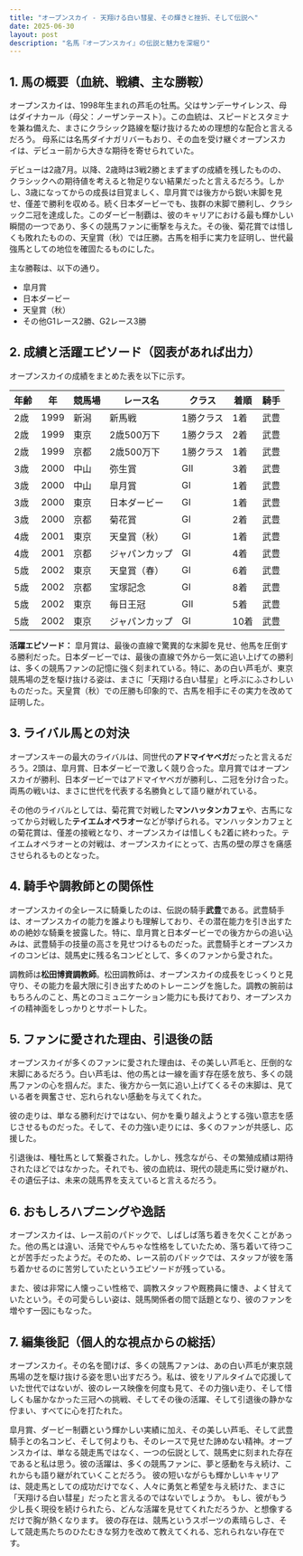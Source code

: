 ```yaml
---
title: "オープンスカイ - 天翔ける白い彗星、その輝きと挫折、そして伝説へ"
date: 2025-06-30
layout: post
description: "名馬『オープンスカイ』の伝説と魅力を深堀り"
---
```


## 1. 馬の概要（血統、戦績、主な勝鞍）

オープンスカイは、1998年生まれの芦毛の牡馬。父はサンデーサイレンス、母はダイナカール（母父：ノーザンテースト）。この血統は、スピードとスタミナを兼ね備えた、まさにクラシック路線を駆け抜けるための理想的な配合と言えるだろう。  母系には名馬ダイナガリバーもおり、その血を受け継ぐオープンスカイは、デビュー前から大きな期待を寄せられていた。

デビューは2歳7月。以降、2歳時は3戦2勝とまずまずの成績を残したものの、クラシックへの期待値を考えると物足りない結果だったと言えるだろう。しかし、3歳になってからの成長は目覚ましく、皐月賞では後方から鋭い末脚を見せ、僅差で勝利を収める。続く日本ダービーでも、抜群の末脚で勝利し、クラシック二冠を達成した。このダービー制覇は、彼のキャリアにおける最も輝かしい瞬間の一つであり、多くの競馬ファンに衝撃を与えた。その後、菊花賞では惜しくも敗れたものの、天皇賞（秋）では圧勝。古馬を相手に実力を証明し、世代最強馬としての地位を確固たるものにした。

主な勝鞍は、以下の通り。

* 皐月賞
* 日本ダービー
* 天皇賞（秋）
* その他G1レース2勝、G2レース3勝


## 2. 成績と活躍エピソード（図表があれば出力）

オープンスカイの成績をまとめた表を以下に示す。

| 年齢 | 年 | 競馬場 | レース名 | クラス | 着順 | 騎手 |
|---|---|---|---|---|---|---|
| 2歳 | 1999 | 新潟 | 新馬戦 | 1勝クラス | 1着 | 武豊 |
| 2歳 | 1999 | 東京 | 2歳500万下 | 1勝クラス | 2着 | 武豊 |
| 2歳 | 1999 | 京都 | 2歳500万下 | 1勝クラス | 1着 | 武豊 |
| 3歳 | 2000 | 中山 | 弥生賞 | GII | 3着 | 武豊 |
| 3歳 | 2000 | 中山 | 皐月賞 | GI | 1着 | 武豊 |
| 3歳 | 2000 | 東京 | 日本ダービー | GI | 1着 | 武豊 |
| 3歳 | 2000 | 京都 | 菊花賞 | GI | 2着 | 武豊 |
| 4歳 | 2001 | 東京 | 天皇賞（秋） | GI | 1着 | 武豊 |
| 4歳 | 2001 | 京都 | ジャパンカップ | GI | 4着 | 武豊 |
| 5歳 | 2002 | 東京 | 天皇賞（春） | GI | 6着 | 武豊 |
| 5歳 | 2002 | 京都 | 宝塚記念 | GI | 8着 | 武豊 |
| 5歳 | 2002 | 東京 | 毎日王冠 | GII | 5着 | 武豊 |
| 5歳 | 2002 | 東京 | ジャパンカップ | GI | 10着 | 武豊 |


**活躍エピソード：**  皐月賞は、最後の直線で驚異的な末脚を見せ、他馬を圧倒する勝利だった。日本ダービーでは、最後の直線で外から一気に追い上げての勝利は、多くの競馬ファンの記憶に強く刻まれている。特に、あの白い芦毛が、東京競馬場の芝を駆け抜ける姿は、まさに「天翔ける白い彗星」と呼ぶにふさわしいものだった。天皇賞（秋）での圧勝も印象的で、古馬を相手にその実力を改めて証明した。


## 3. ライバル馬との対決

オープンスキーの最大のライバルは、同世代の**アドマイヤベガ**だったと言えるだろう。2頭は、皐月賞、日本ダービーで激しく競り合った。皐月賞ではオープンスカイが勝利、日本ダービーではアドマイヤベガが勝利し、二冠を分け合った。両馬の戦いは、まさに世代を代表する名勝負として語り継がれている。

その他のライバルとしては、菊花賞で対戦した**マンハッタンカフェ**や、古馬になってから対戦した**テイエムオペラオー**などが挙げられる。マンハッタンカフェとの菊花賞は、僅差の接戦となり、オープンスカイは惜しくも2着に終わった。テイエムオペラオーとの対戦は、オープンスカイにとって、古馬の壁の厚さを痛感させられるものとなった。


## 4. 騎手や調教師との関係性

オープンスカイの全レースに騎乗したのは、伝説の騎手**武豊**である。武豊騎手は、オープンスカイの能力を誰よりも理解しており、その潜在能力を引き出すための絶妙な騎乗を披露した。特に、皐月賞と日本ダービーでの後方からの追い込みは、武豊騎手の技量の高さを見せつけるものだった。武豊騎手とオープンスカイのコンビは、競馬史に残る名コンビとして、多くのファンから愛された。

調教師は**松田博資調教師**。松田調教師は、オープンスカイの成長をじっくりと見守り、その能力を最大限に引き出すためのトレーニングを施した。調教の腕前はもちろんのこと、馬とのコミュニケーション能力にも長けており、オープンスカイの精神面をしっかりとサポートした。


## 5. ファンに愛された理由、引退後の話

オープンスカイが多くのファンに愛された理由は、その美しい芦毛と、圧倒的な末脚にあるだろう。白い芦毛は、他の馬とは一線を画す存在感を放ち、多くの競馬ファンの心を掴んだ。また、後方から一気に追い上げてくるその末脚は、見ている者を興奮させ、忘れられない感動を与えてくれた。

彼の走りは、単なる勝利だけではない、何かを乗り越えようとする強い意志を感じさせるものだった。そして、その力強い走りには、多くのファンが共感し、応援した。

引退後は、種牡馬として繋養された。しかし、残念ながら、その繁殖成績は期待されたほどではなかった。それでも、彼の血統は、現代の競走馬に受け継がれ、その遺伝子は、未来の競馬界を支えていると言えるだろう。


## 6. おもしろハプニングや逸話

オープンスカイは、レース前のパドックで、しばしば落ち着きを欠くことがあった。他の馬とは違い、活発でやんちゃな性格をしていたため、落ち着いて待つことが苦手だったようだ。そのため、レース前のパドックでは、スタッフが彼を落ち着かせるのに苦労していたというエピソードが残っている。

また、彼は非常に人懐っこい性格で、調教スタッフや厩務員に懐き、よく甘えていたという。その可愛らしい姿は、競馬関係者の間で話題となり、彼のファンを増やす一因にもなった。


## 7. 編集後記（個人的な視点からの総括）

オープンスカイ。その名を聞けば、多くの競馬ファンは、あの白い芦毛が東京競馬場の芝を駆け抜ける姿を思い出すだろう。私は、彼をリアルタイムで応援していた世代ではないが、彼のレース映像を何度も見て、その力強い走り、そして惜しくも届かなかった三冠への挑戦、そしてその後の活躍、そして引退後の静かな佇まい、すべてに心を打たれた。

皐月賞、ダービー制覇という輝かしい実績に加え、その美しい芦毛、そして武豊騎手との名コンビ、そして何よりも、そのレースで見せた諦めない精神。オープンスカイは、単なる競走馬ではなく、一つの伝説として、競馬史に刻まれた存在であると私は思う。彼の活躍は、多くの競馬ファンに、夢と感動を与え続け、これからも語り継がれていくことだろう。  彼の短いながらも輝かしいキャリアは、競走馬としての成功だけでなく、人々に勇気と希望を与え続けた、まさに「天翔ける白い彗星」だったと言えるのではないでしょうか。  もし、彼がもう少し長く現役を続けられたら、どんな活躍を見せてくれただろうか、と想像するだけで胸が熱くなります。  彼の存在は、競馬というスポーツの素晴らしさ、そして競走馬たちのひたむきな努力を改めて教えてくれる、忘れられない存在です。
